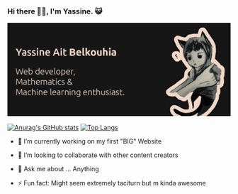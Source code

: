 ### Hi there 👋🏽, I'm Yassine. 😺

<img src="gitHub.png" alt="">


 [![Anurag's GitHub stats](https://github-readme-stats.vercel.app/api?username=YassineAitBelkouhia&theme=dark)](https://github.com/anuraghazra/github-readme-stats) [![Top Langs](https://github-readme-stats.vercel.app/api/top-langs/?username=YassineAitBelkouhia&layout=compact&theme=dark)](https://github.com/anuraghazra/github-readme-stats) 
 
 - 🔭 I’m currently working on my first "BIG" Website 
- 👯 I’m looking to collaborate with other content creators 
- 💬 Ask me about … Anything 

- ⚡ Fun fact: Might seem extremely taciturn but m kinda awesome 


